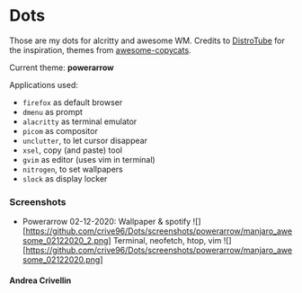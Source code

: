 # Dots

Those are my dots for alcritty and awesome WM.
Credits to [DistroTube](https://www.youtube.com/channel/UCVls1GmFKf6WlTraIb_IaJg) for the inspiration, themes from [awesome-copycats](https://github.com/lcpz/awesome-copycats).

Current theme: **powerarrow**

Applications used:
* `firefox` as default browser
* `dmenu` as prompt
* `alacritty` as terminal emulator
* `picom` as compositor
* `unclutter`, to let cursor disappear
* `xsel`, copy (and paste) tool
* `gvim` as editor (uses vim in terminal)
* `nitrogen`, to set wallpapers
* `slock` as display locker

### Screenshots
* Powerarrow 02-12-2020:
Wallpaper & spotify
![][https://github.com/crive96/Dots/screenshots/powerarrow/manjaro_awesome_02122020_2.png]
Terminal, neofetch, htop, vim
![][https://github.com/crive96/Dots/screenshots/powerarrow/manjaro_awesome_02122020.png]

#### Andrea Crivellin
